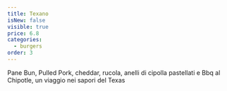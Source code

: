 ```yaml
---
title: Texano
isNew: false
visible: true
price: 6.8
categories:
  - burgers
order: 3
---
```


Pane Bun, Pulled Pork, cheddar, rucola, anelli di cipolla pastellati e Bbq al Chipotle, un viaggio nei sapori del Texas
